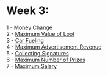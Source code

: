 # Week 3: #
1 - [Money Change](change.cpp)  
2 - [Maximum Value of Loot](fractional_knapsack.cpp)  
3 - [Car Fueling](car_fueling.cpp)  
4 - [Maximum Advertisement Revenue](dot_product.cpp)  
5 - [Collecting Signatures](covering_segments.cpp)  
6 - [Maximum Number of Prizes](different_summands.cpp)  
7 - [Maximum Salary](largest_number.cpp)  